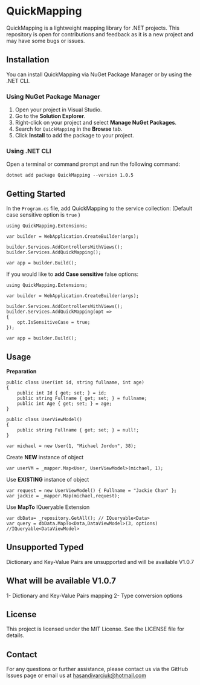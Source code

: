 
# QuickMapping

QuickMapping is a lightweight mapping library for .NET projects. This repository is open for contributions and feedback as it is a new project and may have some bugs or issues. 

## Installation

You can install QuickMapping via NuGet Package Manager or by using the .NET CLI.

### Using NuGet Package Manager

1. Open your project in Visual Studio.
2. Go to the **Solution Explorer**.
3. Right-click on your project and select **Manage NuGet Packages**.
4. Search for `QuickMapping` in the **Browse** tab.
5. Click **Install** to add the package to your project.

### Using .NET CLI

Open a terminal or command prompt and run the following command:
```
dotnet add package QuickMapping --version 1.0.5
```
## Getting Started
In the `Program.cs` file, add QuickMapping to the service collection:
(Default case sensitive option is `true` )
```
using QuickMapping.Extensions;

var builder = WebApplication.CreateBuilder(args);

builder.Services.AddControllersWithViews();
builder.Services.AddQuickMapping();

var app = builder.Build();
```

If you would like to **add Case sensitive** false options:
```
using QuickMapping.Extensions;

var builder = WebApplication.CreateBuilder(args);

builder.Services.AddControllersWithViews();
builder.Services.AddQuickMapping(opt =>
{
    opt.IsSensitiveCase = true;
});

var app = builder.Build();
```


## Usage
**Preparation**
```
public class User(int id, string fullname, int age)
{
    public int Id { get; set; } = id;
    public string Fullname { get; set; } = fullname;
    public int Age { get; set; } = age;
}

public class UserViewModel()
{
    public string Fullname { get; set; } = null!;
}

var michael = new User(1, "Michael Jordon", 38);
```
Create **NEW** instance of object
```
var userVM = _mapper.Map<User, UserViewModel>(michael, 1);
```
Use **EXISTING** instance of object
```
var request = new UserViewModel() { Fullname = "Jackie Chan" };
var jackie = _mapper.Map(michael,request);
```
Use **MapTo** IQueryable Extension
```
var dbData= _repository.GetAll(); // IQueryable<Data>
var query = dbData.MapTo<Data,DataViewModel>(3, options) //IQueryable<DataViewModel>
```
## Unsupported Typed

Dictionary and Key-Value Pairs are unsupported and will be available V1.0.7

## What will be available V1.0.7 

1- Dictionary and Key-Value Pairs mapping
2- Type conversion options

## License
This project is licensed under the MIT License. See the LICENSE file for details.

## Contact
For any questions or further assistance, please contact us via the GitHub Issues page or email us at hasandivarciuk@hotmail.com
